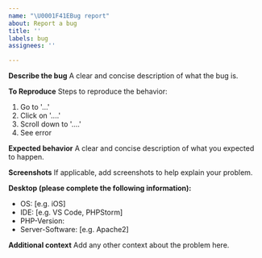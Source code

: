 ```yaml
---
name: "\U0001F41EBug report"
about: Report a bug
title: ''
labels: bug
assignees: ''

---
```


**Describe the bug**
A clear and concise description of what the bug is.

**To Reproduce**
Steps to reproduce the behavior:
1. Go to '...'
2. Click on '....'
3. Scroll down to '....'
4. See error

**Expected behavior**
A clear and concise description of what you expected to happen.

**Screenshots**
If applicable, add screenshots to help explain your problem.

**Desktop (please complete the following information):**
 - OS: [e.g. iOS]
 - IDE: [e.g. VS Code, PHPStorm]
 - PHP-Version: 
 - Server-Software: [e.g. Apache2]


**Additional context**
Add any other context about the problem here.
